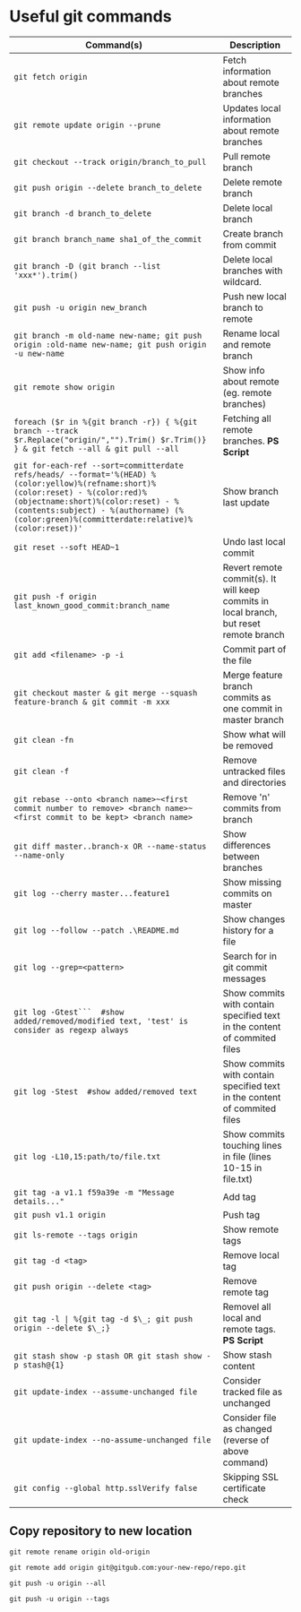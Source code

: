 # Useful git commands #


|       Command(s)      |       Description       |
|-----------------------|-------------------------|
|`git fetch origin`|Fetch information about remote branches|
|`git remote update origin --prune`|Updates local information about remote branches|
|`git checkout --track origin/branch_to_pull`|Pull remote branch|
|`git push origin --delete branch_to_delete`|Delete remote branch|
|`git branch -d branch_to_delete`|Delete local branch|
|`git branch branch_name sha1_of_the_commit`|Create branch from commit|
|`git branch -D (git branch --list 'xxx*').trim()` | Delete local branches with wildcard.|
|`git push -u origin new_branch`|Push new local branch to remote|
|`git branch -m old-name new-name; git push origin :old-name new-name; git push origin -u new-name`|Rename local and remote branch|
|`git remote show origin`|Show info about remote (eg. remote branches)|
|`foreach ($r in %{git branch -r}) { %{git branch --track $r.Replace("origin/","").Trim() $r.Trim()} } & git fetch --all & git pull --all`|Fetching all remote branches. **PS Script**|
|`git for-each-ref --sort=committerdate refs/heads/ --format='%(HEAD) %(color:yellow)%(refname:short)%(color:reset) - %(color:red)%(objectname:short)%(color:reset) - %(contents:subject) - %(authorname) (%(color:green)%(committerdate:relative)%(color:reset))'`|Show branch last update|
|`git reset --soft HEAD~1`|Undo last local commit|
|`git push -f origin last_known_good_commit:branch_name`|Revert remote commit(s). It will keep commits in local branch, but reset remote branch|
|`git add <filename> -p -i`|Commit part of the file|
|`git checkout master & git merge --squash feature-branch & git commit -m xxx`|Merge feature branch commits as one commit in master branch|
|`git clean -fn`|Show what will be removed|
|`git clean -f`|Remove untracked files and directories|
|`git rebase --onto <branch name>~<first commit number to remove> <branch name>~<first commit to be kept> <branch name>`|Remove 'n' commits from branch|
|`git diff master..branch-x OR --name-status --name-only`|Show differences between branches|
|`git log --cherry master...feature1`|Show missing commits on master|
|`git log --follow --patch .\README.md`|Show changes history for a file|
|`git log --grep=<pattern>`|Search for <pattern> in git commit messages|
|`git log -Gtest```  #show added/removed/modified text, 'test' is consider as regexp always`|Show commits with contain specified text in the content of commited files|
|`git log -Stest  #show added/removed text`|Show commits with contain specified text in the content of commited files|
|`git log -L10,15:path/to/file.txt`|Show commits touching lines in file (lines 10-15 in file.txt)|
|`git tag -a v1.1 f59a39e -m "Message details..."`|Add tag|
|`git push v1.1 origin`|Push tag|
|`git ls-remote --tags origin`|Show remote tags|
|`git tag -d <tag>`|Remove local tag|
|`git push origin --delete <tag>`|Remove remote tag|
|`git tag -l \| %{git tag -d $\_; git push origin --delete $\_;}`|Removel all local and remote tags. **PS Script**|
|`git stash show -p stash OR git stash show -p stash@{1}`|Show stash content|
|`git update-index --assume-unchanged file`|Consider tracked file as unchanged|
|`git update-index --no-assume-unchanged file`|Consider file as changed (reverse of above command)|
|`git config --global http.sslVerify false`|Skipping SSL certificate check|

## Copy repository to new location ##

```
git remote rename origin old-origin

git remote add origin git@gitgub.com:your-new-repo/repo.git

git push -u origin --all

git push -u origin --tags
```
